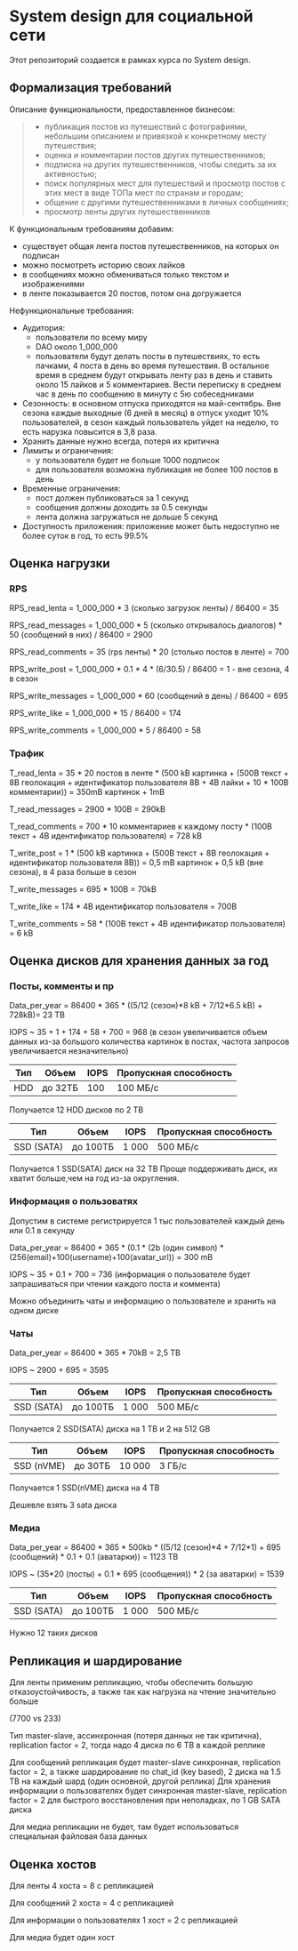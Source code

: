 # System design для социальной сети

Этот репозиторий создается в рамках курса по System design.

## Формализация требований

Описание функциональности, предоставленное бизнесом:

> - публикация постов из путешествий с фотографиями, небольшим описанием и привязкой к конкретному месту путешествия;
> - оценка и комментарии постов других путешественников;
> - подписка на других путешественников, чтобы следить за их активностью;
> - поиск популярных мест для путешествий и просмотр постов с этих мест в виде ТОПа мест по странам и городам;
> - общение с другими путешественниками в личных сообщениях;
> - просмотр ленты других путешественников

К функциональным требованиям добавим:

- существует общая лента постов путешественников, на которых он подписан
- можно посмотреть историю своих лайков
- в сообщениях можно обмениваться только текстом и изображениями
- в ленте показывается 20 постов, потом она догружается

Нефункциональные требования:

- Аудитория:
  - пользователи по всему миру
  - DAO около 1_000_000
  - пользователи будут делать посты в путешествиях, то есть пачками, 4 поста в день во время путешествия. В остальное время в среднем будут открывать ленту раз в день и ставить около 15 лайков и 5 комментариев. Вести переписку в среднем час в день по сообщению в минуту c 5ю собеседниками
- Сезонность: в основном отпуска приходятся на май-сентябрь. Вне сезона каждые выходные (6 дней в месяц) в отпуск уходит 10% пользователей, в сезон каждый пользователь уйдет на неделю, то есть нарузка повысится в 3,8 раза.
- Хранить данные нужно всегда, потеря их критична
- Лимиты и ограничения:
  - у пользователя будет не больше 1000 подписок
  - для пользователя возможна публикация не более 100 постов в день
- Временные ограничения:
  - пост должен публиковаться за 1 секунд
  - сообщения должны доходить за 0.5 секунды
  - лента должна загружаться не дольше 5 секунд
- Доступность приложения: приложение может быть недоступно не более суток в год, то есть 99.5%

## Оценка нагрузки

### RPS

RPS_read_lenta = 1_000_000 * 3 (сколько загрузок ленты) / 86400 = 35

RPS_read_messages = 1_000_000 * 5 (сколько открывалось диалогов) * 50 (сообщений в них)  / 86400 = 2900

RPS_read_comments = 35 (rps ленты) * 20 (столько постов в ленте) = 700

RPS_write_post = 1_000_000 * 0.1 * 4 * (6/30.5) / 86400 = 1 - вне сезона, 4 в сезон

RPS_write_messages = 1_000_000 * 60 (сообщений в день) / 86400 =  695

RPS_write_like = 1_000_000 * 15 / 86400 = 174

RPS_write_comments = 1_000_000 * 5 / 86400 =  58

### Трафик

T_read_lenta = 35 * 20 постов в ленте * (500 kB картинка + (500B текст + 8B геолокация + идентификатор пользователя 8B + 4B лайки + 10 * 100B комментарии)) = 350mB картинок + 1mB

T_read_messages = 2900 * 100B = 290kB

T_read_comments = 700 * 10 комментариев к каждому посту * (100B текст + 4B идентификатор пользователя) = 728 kB

T_write_post = 1 * (500 kB картинка + (500B текст + 8B геолокация + идентификатор пользователя 8B)) = 0,5 mB картинок + 0,5 kB (вне сезона), в 4 раза больше в сезон

T_write_messages =  695 * 100B = 70kB

T_write_like = 174 * 4B идентификатор пользователя = 700B

T_write_comments =  58 * (100B текст + 4B идентификатор пользователя) = 6 kB

## Оценка дисков для хранения данных за год

### Посты, комменты и пр

Data_per_year = 86400 * 365 * ((5/12 (сезон)*8 kB + 7/12\*6.5 kB) + 728kB)= 23 TB

IOPS ~ 35 + 1 + 174 + 58 + 700 = 968 (в сезон увеличивается объем данных из-за большого количества картинок в постах, частота запросов увеличивается незначительно)

| Тип  | Объем   | IOPS | Пропускная способность |
| ---- | ------- | ---- | ---------------------- |
| HDD  | до 32ТБ | 100  | 100 МБ/с               |

Получается 12 HDD дисков по 2 TB

| Тип        | Объем    | IOPS  | Пропускная способность |
| ---------- | -------- | ----- | ---------------------- |
| SSD (SATA) | до 100ТБ | 1 000 | 500 МБ/с               |

Получается 1 SSD(SATA) диск на 32 TB
Проще поддерживать диск, их хватит больше,чем на год из-за округления.

### Информация о пользоватях

Допустим в системе регистрируется 1 тыс пользователей каждый день или 0.1 в секунду

Data_per_year = 86400 * 365 * (0.1 * (2b (один символ) *(256(email)+100(username)+100(avatar_url)) = 300 mB

IOPS ~ 35 + 0.1 + 700 = 736 (информация о пользователе будет запрашиваться при чтении каждого поста и коммента)

Можно объединить чаты и информацию о пользователе и хранить на одном диске

### Чаты 

Data_per_year = 86400 * 365 * 70kB = 2,5 TB

IOPS ~ 2900 + 695 = 3595

| Тип        | Объем    | IOPS  | Пропускная способность |
| ---------- | -------- | ----- | ---------------------- |
| SSD (SATA) | до 100ТБ | 1 000 | 500 МБ/с               |

Получается 2 SSD(SATA) диска на 1 TB и 2 на 512 GB

| Тип        | Объем   | IOPS   | Пропускная способность |
| ---------- | ------- | ------ | ---------------------- |
| SSD (nVME) | до 30ТБ | 10 000 | 3 ГБ/с                 |

Получается 1 SSD(nVME) диска на 4 TB

Дешевле взять 3 sata диска

### Медиа

Data_per_year = 86400 * 365 * 500kb * ((5/12 (сезон)*4 + 7/12\*1) + 695 (сообщений) * 0.1 + 0.1 (аватарки)) = 1123 TB

IOPS ~ (35*20 (посты) + 0.1 * 695 (сообщения)) * 2 (за аватарки) = 1539

| Тип        | Объем    | IOPS  | Пропускная способность |
| ---------- | -------- | ----- | ---------------------- |
| SSD (SATA) | до 100ТБ | 1 000 | 500 МБ/с               |

Нужно 12 таких дисков

## Репликация и шардирование

Для ленты применим репликацию, чтобы обеспечить большую отказоустойчивость, а также так как нагрузка на чтение значительно больше 

(7700 vs 233)

Тип master-slave, ассинхронная (потеря данных не так критична), replication factor = 2, тогда надо 4 диска по 6 TB в каждой реплике

Для сообщений репликация будет master-slave синхронная, replication factor = 2, а также шардирование по chat_id (key based),  2 диска на 1.5 TB на каждый шард (один основной, другой реплика)
Для хранения информации о пользователях будет синхронная master-slave, replication factor = 2 для быстрого восстановления при неполадках, по 1 GB SATA диска

Для медиа репликации не будет, там будет использоваться специальная файловая база данных

## Оценка хостов

Для ленты 4 хоста = 8 с репликацией

Для сообщений 2 хоста = 4 с репликацией

Для информации о пользователях 1 хост = 2 с репликацией

Для медиа будет один хост

